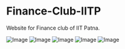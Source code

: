 # Finance-Club-IITP

Website for Finance club of IIT Patna.

![Image](/screenshots/Screenshot(58).png)
![Image](/screenshots/Screenshot(59).png)
![Image](/screenshots/Screenshot(60).png)
![Image](/screenshots/Screenshot(79).png)
![Image](/screenshots/Screenshot(81).png)
